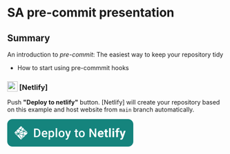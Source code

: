 # SA pre-commit presentation

## Summary

An introduction to *pre-commit*: The easiest way to keep your repository tidy

* How to start using pre-commmit hooks

### <img src="https://icongr.am/simple/netlify.svg?colored" width="24" height="24" valign="bottom" /> [Netlify]

Push **"Deploy to netlify"** button. [Netlify] will create your repository based on this example and host website from `main` branch automatically.

[![Deploy to Netlify](./assets/netlify-deploy-button.svg)](https://app.netlify.com/start/deploy?repository=hhttps://github.com/jnavarrof/sa-pre-commit-slides)
